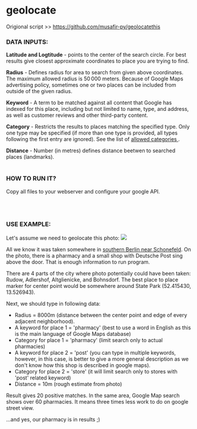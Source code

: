 # geolocate

Origional script >> https://github.com/musafir-py/geolocatethis

<h3>DATA INPUTS:</h3>

<b>Latitude and Logtitude</b> - points to the center of the search circle. For best results give closest approximate coordinates to place you are trying to find.  

<b>Radius</b> - Defines radius for area to search from given above coordinates. The maximum allowed radius is 50 000 meters. Because of Google Maps advertising policy, sometimes one or two places can be included from outside of the given radius.

<b>Keyword</b> - A term to be matched against all content that Google has indexed for this place, including but not limited to name, type, and address, as well as customer reviews and other third-party content.

<b>Category</b> - Restricts the results to places matching the specified type. Only one type may be specified (if more than one type is provided, all types following the first entry are ignored). See the list of <a href='https://developers.google.com/places/web-service/supported_types'> allowed categories </a>.

<b>Distance</b> - Number (in metres) defines distance beetwen to searched places (landmarks).
<br>
<br>
<h3>HOW TO RUN IT?</h3>

Copy all files to your webserver and configure your google API. 

<br>
<br>
<h3>USE EXAMPLE:</h3>
Let's assume we need to geolocate this photo:
<img src='https://upload.wikimedia.org/wikipedia/commons/thumb/6/6a/Apotheke_an_der_Alten_Schule_in_Berlin-Adlershof.JPG/640px-Apotheke_an_der_Alten_Schule_in_Berlin-Adlershof.JPG'>

All we know it was taken somewhere in <a href='https://www.google.pl/maps/@52.4139645,13.5292603,13z'> southern Berlin near Schonefeld</a>.
On the photo, there is a pharmacy and a small shop with Deutsche Post sing above the door. That is enough information to run program.

There are 4 parts of the city where photo potentially could have been taken: Rudow, Adlershof, Altglienicke, and Bohnsdorf. The best place to place marker for center point would be somewhere around State Park (52.415430, 13.526943).

Next, we should type in following data:<br>
<ul>
  <li>Radius = 8000m (distance between the center point and edge of every adjacent neighborhood).</li>
  <li>A keyword for place 1 = 'pharmacy' (best to use a word in English as this is the main language of Google Maps database)</li>
  <li>Category for place 1 = 'pharmacy' (limit search only to actual pharmacies)</li>
  <li>A keyword for place 2 = 'post' (you can type in multiple keywords, however, in this case, is better to give a more general description as we don't know how this shop is described in google maps).</li>
  <li>Category for place 2 = 'store' (it will limit search only to stores with 'post' related keyword)</li>
  <li>Distance = 10m (rough estimate from photo)</li>
</ul>
Result gives 20 positive matches. In the same area, Google Map search shows over 60 pharmacies. It means three times less work to do on google street view.

...and yes, our pharmacy is in results ;)
